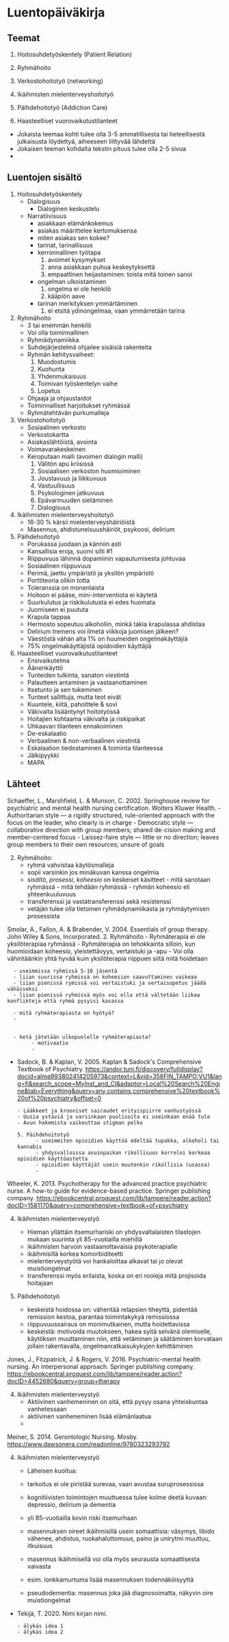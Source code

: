 # Luentopäiväkirja
## Teemat
1. Hoitosuhdetyöskentely (Patient Relation)
2. Ryhmähoito 
3. Verkostohoitotyö (networking)
4. Ikäihmisten mielenterveyshoitotyö

5. Päihdehoitotyö (Addiction Care)
6. Haasteelliset vuorovaikutustilanteet

- Jokaista teemaa kohti tulee olla 3-5 ammatillisesta tai tieteellisestä julkaisusta löydettyä, aiheeseen liittyvää lähdettä
- Jokaisen teeman kohdalta tekstin pituus tulee olla 2-5 sivua
- 

## Luentojen sisältö
1. Hoitosuhdetyöskentely
      - Dialogisuus
          - Dialoginen keskustelu
      - Narratiivisuus
          - asiakkaan elämänkokemus
          - asiakas määrittelee kertomuksensa
          - miten asiakas sen kokee?
          - tarinat, tarinallisuus
          - kerronnallinen työtapa
            1. avoimet kysymykset
            2. anna asiakkaan puhua keskeytyksettä
            3. empaattinen heijastaminen: toista mitä toinen sanoi
          - ongelman ulkoistaminen
            1. ongelma ei ole henkilö
            2. kääpiön aave
          - tarinan merkityksen ymmärtäminen
            1. ei etsitä ydinongelmaa, vaan ymmärretään tarina
2. Ryhmähoito
      - 3 tai enemmän henkilö
      - Voi olla toiminnallinen
      - Ryhmädynamiikka
      - Suhdejärjestelmä ohjailee sisäisiä rakenteita
      - Ryhmän kehitysvaiheet:
          1. Muodostumis
          2. Kuohunta
          3. Yhdenmukaisuus
          4. Toimivan työskentelyn vaihe
          5. Lopetus
      - Ohjaaja ja ohjaustaidot
      - Toiminnalliset harjoitukset ryhmässä
      - Ryhmätehtävän purkumalleja
3. Verkostohoitotyö
      - Sosiaalinen verkosto
      - Verkostokartta
      - Asiakaslähtöistä, avointa
      - Voimavarakeskeinen
      - Keroputaan malli (avoimen dialogin malli)
          1. Välitön apu kriisissä
          2. Sosiaalisen verkoston huomioiminen
          3. Joustavuus ja liikkuvuus
          4. Vastuullisuus
          5. Psykologinen jatkuvuus
          6. Epävarmuuden sietäminen
          7. Dialogisuus
4. Ikäihmisten mielenterveyshoitotyö
      - 16-30 % kärsii mielenterveyshäiriöistä
      - Masennus, ahdistuneisuushäiriöt, psykoosi, delirium
5. Päihdehoitotyö
      - Porukassa juodaan ja känniin asti
      - Kansallisia eroja, suomi silti #1
      - Riippuvuus lähinnä dopamiinin vapautumisesta johtuvaa
      - Sosiaalinen riippuvuus
      - Perimä, jaettu ympäristö ja yksilön ympäristö
      - Porttiteoria olikin totta
      - Toleranssia on monenlaista
      - Hoitoon ei pääse, mini-interventiota ei käytetä
      - Suurkulutus ja riskikulutusta ei edes huomata
      - Juomiseen ei puututa
      - Krapula tappaa
      - Hermosto sopeutuu alkoholiin, minkä takia krapulassa ahdistaa
      - Delirium tremens voi ilmetä viikkoja juomisen jälkeen?
      - Väestöstä vähän alta 1% on huumeiden ongelmakäyttäjiä
      - 75% ongelmakäyttäjistä opidoidien käyttäjiä
6.  Haasteelliset vuorovaikutustilanteet
      - Ensivaikutelma
      - Äänenkäyttö
      - Tunteiden tulkinta, sanaton viestintä
      - Palautteen antaminen ja vastaanottaminen
      - Itsetunto ja sen tukeminen
      - Tunteet sallittuja, mutta teot eivät
      - Kuuntele, kiitä, pahoittele & sovi
      - Väkivalta lisääntynyt hoitotyössä
      - Hoitajien kohtaama väkivalta ja riskipaikat
      - Uhkaavan tilanteen ennakoiminen
      - De-eskalaatio
      - Verbaalinen & non-verbaalinen viestintä
      - Eskalaation tiedostaminen & toiminta tilanteessa
      - Jälkipyykki
      - MAPA


## Lähteet

Schaeffer, L., Marshfield, L. & Munson, C. 2002. Springhouse review for psychiatric and mental health nursing certification. Wolters Kluwer Health.
      - Authoritarian style — a rigidly structured, rule-oriented approach with the focus on the leader, who clearly is in charge 
      - Democratic style — collaborative direction with group members; shared de-cision making and member-centered focus 
      - Laissez-faire style — little or no direction; leaves group members to their own resources; unsure of goals

  2. Ryhmähoito:
      - ryhmä vahvistaa käytösmalleja
      - sopii varsinkin jos minäkuvan kanssa ongelmia
      - _sisältö_, _prosessi_, _koheesio_ on keskeiset käsitteet
            - mitä sanotaan ryhmässä
            - mitä tehdään ryhmässä
            - ryhmän koheesio eli yhteenkuuluvuus
      - transferenssi ja vastatransferenssi sekä resistenssi
      - vetäjän tulee olla tietoinen ryhmädynamiikasta ja ryhmäytymisen prosessista


Smolar, A., Fallon, A. & Brabender, V. 2004. Essentials of group therapy. John Wiley & Sons, Incorporated.
  2. Ryhmähoito
      - Ryhmäterapia ei ole yksilöterapiaa ryhmässä
      - Ryhmäterapia on tehokkainta silloin, kun huomioidaan koheesio, yleistettävyys, vertaistuki ja -apu
      - Voi olla vähintäänkin yhtä hyvää kuin yksilöterapia riippuen siitä mitä hoidetaan

      - useimmissa ryhmissä 5-10 jäsentä
      - liian suurissa ryhmissä on koheesion saavuttaminen vaikeaa
      - liian pienissä rymissä voi vertaistuki ja vertaisopetus jäädä vähäiseksi
      - liian pienissä ryhmissä myös voi olla että vältetään liikaa konflikteja että ryhmä pysyisi kasassa
      
      - mitä ryhmäterapiasta on hyötyä?
      - 


      - ketä jätetään ulkopuolelle ryhmäterapiasta?
            - motivaatio
            - 

- Sadock, B. & Kaplan, V. 2005. Kaplan & Sadock's Comprehensive Textbook of Psychiatry.
      https://andor.tuni.fi/discovery/fulldisplay?docid=alma993802414205973&context=L&vid=358FIN_TAMPO:VU1&lang=fi&search_scope=MyInst_and_CI&adaptor=Local%20Search%20Engine&tab=Everything&query=any,contains,comprehensive%20textbook%20of%20psychiatry&offset=0

      - Lääkkeet ja krooniset sairaudet erityispiirre vanhustyössä
      - Uusia ystäviä ja varsinkaan puolisoita ei useinkaan enää tule
      - Avun hakemista vaikeuttaa stigman pelko

      5. Päihdehoitotyö
            - useimmiten opioidien käyttöä edeltää tupakka, alkoholi tai kannabis
            - yhdysvalloissa asuinpaikan rikollisuus korreloi korkeaa opioidien käyttöastetta
            - opioidien käyttäjät usein muutenkin rikollisia (usassa)
            - 

Wheeler, K. 2013. Psychotherapy for the advanced practice psychiatric nurse. A how-to guide for evidence-based practice. Springer publishing company.
      https://ebookcentral.proquest.com/lib/tampere/reader.action?docID=1581170&query=comprehensive+textbook+of+psychiatry

  4. Ikäihmisten mielenterveystyö
      - Hieman yllättäin itsemurhariski on yhdysvaltalaisten tilastojen mukaan suurinta yli 85-vuotiailla miehillä
      - ikäihmisten harvoin vastaanottavaisia psykoterapialle
      - ikäihmisillä korkea komorbiditeetti
      - mielenterveystyötä voi hankaloittaa alkavat tai jo olevat muistiongelmat
      - transferenssi myös erilaista, koska on eri rooleja mitä projisoida hoitajaan
  
  5. Päihdehoitotyö
      - keskeistä hoidossa on: vähentää relapsien tiheyttä, pidentää remission kestoa, parantaa toimintakykyä remissiossa
      - riippuvuussairaus on monimutkainen, mutta hoidettavissa
      - keskeistä: motivoida muutokseen, hakea syitä selvänä olemiselle, käytöksen muuttaminen niin, että vetäminen ja säätäminen korvataan  jollain rakentavalla, ongelmanratkaisukykyjen kehittäminen

Jones, J., Fitzpatrick, J. & Rogers, V. 2016. Psychiatric-mental health nursing. An interpersonal approach. Springer publishing company.
      https://ebookcentral.proquest.com/lib/tampere/reader.action?docID=4452680&query=group+therapy

  4. Ikäihmisten mielenterveystyö
      - Aktiivinen vanhemeninen on sitä, että pysyy osana yhteiskuntaa vanhetessaan
      - aktiivinen vanheneminen lisää elämänlaatua
      - 
Meiner, S. 2014. Gerontologic Nursing. Mosby.
      https://www.dawsonera.com/readonline/9780323293792
  
  4. Ikäihmisten mielenterveystyö
      - Läheisen kuoltua:
      - tarkoitus ei ole piristää surevaa, vaan avustaa suruprosessissa
      
      - kognitiivisten toimintojen muuttuessa tulee kolme deetä kuvaan: depressio, delirium ja dementia
      - yli 85-vuotiailla kovin riski itsemurhaan
      - masennuksen oireet ikäihmisillä usein somaattisia: väsymys, libido vähenee, ahdistus, ruokahaluttomuus, paino ja unirytmi muuttuu, itkuisuus
      - masennus ikäihmisellä voi olla myös seurausta somaattisesta vaivasta
      - esim. lonkkamurtuma lisää masennuksen todennäköisyyttä
      - pseudodementia: masennus joka jää diagnosoimatta, näkyvin oire muistiongelmat

- Tekijä, T. 2020. Nimi kirjan nimi.

      - älykäs idea 1
      - älykäs idea 2
